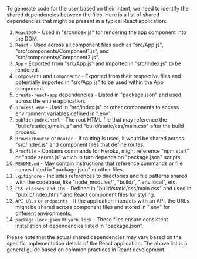 To generate code for the user based on their intent, we need to identify the shared dependencies between the files. Here is a list of shared dependencies that might be present in a typical React application:

1. `ReactDOM` - Used in "src/index.js" for rendering the app component into the DOM.
2. `React` - Used across all component files such as "src/App.js", "src/components/Component1.js", and "src/components/Component2.js".
3. `App` - Exported from "src/App.js" and imported in "src/index.js" to be rendered.
4. `Component1` and `Component2` - Exported from their respective files and potentially imported in "src/App.js" to be used within the App component.
5. `create-react-app` dependencies - Listed in "package.json" and used across the entire application.
6. `process.env` - Used in "src/index.js" or other components to access environment variables defined in ".env".
7. `public/index.html` - The root HTML file that may reference the "build/static/js/main.js" and "build/static/css/main.css" after the build process.
8. `BrowserRouter` or `Router` - If routing is used, it would be shared across "src/index.js" and component files that define routes.
9. `Procfile` - Contains commands for Heroku, might reference "npm start" or "node server.js" which in turn depends on "package.json" scripts.
10. `README.md` - May contain instructions that reference commands or file names listed in "package.json" or other files.
11. `.gitignore` - Includes references to directories and file patterns shared with the codebase, like "node_modules/", "build/", ".env.local", etc.
12. `CSS classes and IDs` - Defined in "build/static/css/main.css" and used in "public/index.html" and React component files for styling.
13. `API URLs` or `endpoints` - If the application interacts with an API, the URLs might be shared across component files and stored in ".env" for different environments.
14. `package-lock.json` or `yarn.lock` - These files ensure consistent installation of dependencies listed in "package.json".

Please note that the actual shared dependencies may vary based on the specific implementation details of the React application. The above list is a general guide based on common practices in React development.
